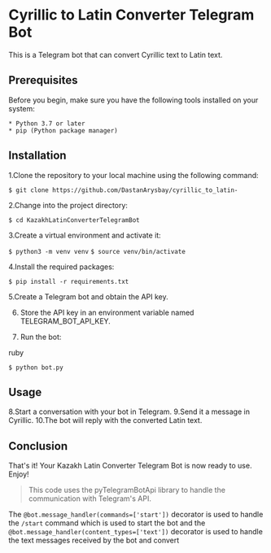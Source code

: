 # Cyrillic to Latin Converter Telegram Bot

This is a Telegram bot that can convert Cyrillic text to Latin text.

## Prerequisites

Before you begin, make sure you have the following tools installed on your system:

    * Python 3.7 or later
    * pip (Python package manager)


## Installation

1.Clone the repository to your local machine using the following command:


`$ git clone https://github.com/DastanArysbay/cyrillic_to_latin-` 

2.Change into the project directory:

`$ cd KazakhLatinConverterTelegramBot`

3.Create a virtual environment and activate it:

`$ python3 -m venv venv`
`$ source venv/bin/activate`

4.Install the required packages:

`$ pip install -r requirements.txt`

5.Create a Telegram bot and obtain the API key.

6. Store the API key in an environment variable named TELEGRAM_BOT_API_KEY.

7. Run the bot:

ruby

`$ python bot.py`

## Usage

8.Start a conversation with your bot in Telegram.
9.Send it a message in Cyrillic.
10.The bot will reply with the converted Latin text.

## Conclusion

That's it! Your Kazakh Latin Converter Telegram Bot is now ready to use. Enjoy!





> This code uses the pyTelegramBotApi library to handle the communication with Telegram's API.

The `@bot.message_handler(commands=['start'])` decorator is used to handle the `/start` command which is used to start the bot and the `@bot.message_handler(content_types=['text'])` decorator is used to handle the text messages received by the bot and convert

